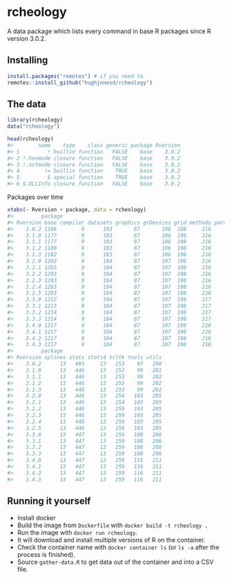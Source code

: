 
<!-- README.md is generated from README.Rmd. Please edit that file -->
rcheology
=========

A data package which lists every command in base R packages since R version 3.0.2.

Installing
----------

``` r
install.packages("remotes") # if you need to
remotes::install_github("hughjonesd/rcheology")
```

The data
--------

``` r
library(rcheology)
data("rcheology")

head(rcheology)
#>        name    type    class generic package Rversion
#> 1         ! builtin function   FALSE    base    3.0.2
#> 2 !.hexmode closure function   FALSE    base    3.0.2
#> 3 !.octmode closure function   FALSE    base    3.0.2
#> 4        != builtin function    TRUE    base    3.0.2
#> 5         $ special function    TRUE    base    3.0.2
#> 6 $.DLLInfo closure function   FALSE    base    3.0.2
```

Packages over time

``` r
xtabs(~ Rversion + package, data = rcheology)
#>         package
#> Rversion base compiler datasets graphics grDevices grid methods parallel
#>    3.0.2 1166        9      103       87       106  188     216       32
#>    3.1.0 1177        9      103       87       106  198     216       32
#>    3.1.1 1177        9      103       87       106  198     216       32
#>    3.1.2 1180        9      103       87       106  198     216       32
#>    3.1.3 1182        9      103       87       106  198     216       32
#>    3.2.0 1203        9      104       87       107  198     216       32
#>    3.2.1 1203        9      104       87       107  198     216       32
#>    3.2.2 1203        9      104       87       107  198     216       32
#>    3.2.3 1203        9      104       87       107  198     216       32
#>    3.2.4 1203        9      104       87       107  198     216       32
#>    3.2.5 1203        9      104       87       107  198     216       32
#>    3.3.0 1212        9      104       87       107  198     217       32
#>    3.3.1 1213        9      104       87       107  198     217       32
#>    3.3.2 1214        9      104       87       107  198     217       32
#>    3.3.3 1214        9      104       87       107  198     217       32
#>    3.4.0 1217        9      104       87       107  198     218       32
#>    3.4.1 1217        9      104       87       107  198     218       32
#>    3.4.2 1217        9      104       87       107  198     218       32
#>    3.4.3 1217        9      104       87       107  198     218       32
#>         package
#> Rversion splines stats stats4 tcltk tools utils
#>    3.0.2      13   493     13   253    97   198
#>    3.1.0      13   446     13   253    99   201
#>    3.1.1      13   446     13   253    99   202
#>    3.1.2      13   446     13   253    99   202
#>    3.1.3      13   446     13   253    99   202
#>    3.2.0      13   446     13   254   103   205
#>    3.2.1      13   446     13   254   103   205
#>    3.2.2      13   446     13   259   103   205
#>    3.2.3      13   446     13   259   103   205
#>    3.2.4      13   446     13   259   103   205
#>    3.2.5      13   446     13   259   103   205
#>    3.3.0      13   447     13   259   108   206
#>    3.3.1      13   447     13   259   108   206
#>    3.3.2      13   447     13   259   108   206
#>    3.3.3      13   447     13   259   108   206
#>    3.4.0      13   447     13   259   115   211
#>    3.4.1      13   447     13   259   116   211
#>    3.4.2      13   447     13   259   116   211
#>    3.4.3      13   447     13   259   116   211
```

Running it yourself
-------------------

-   Install docker
-   Build the image from `Dockerfile` with `docker build -t rcheology .`
-   Run the image with `docker run rcheology`.
-   It will download and install multiple versions of R on the container.
-   Check the container name with `docker container ls` (or `ls -a` after the process is finished).
-   Source `gather-data.R` to get data out of the container and into a CSV file.
